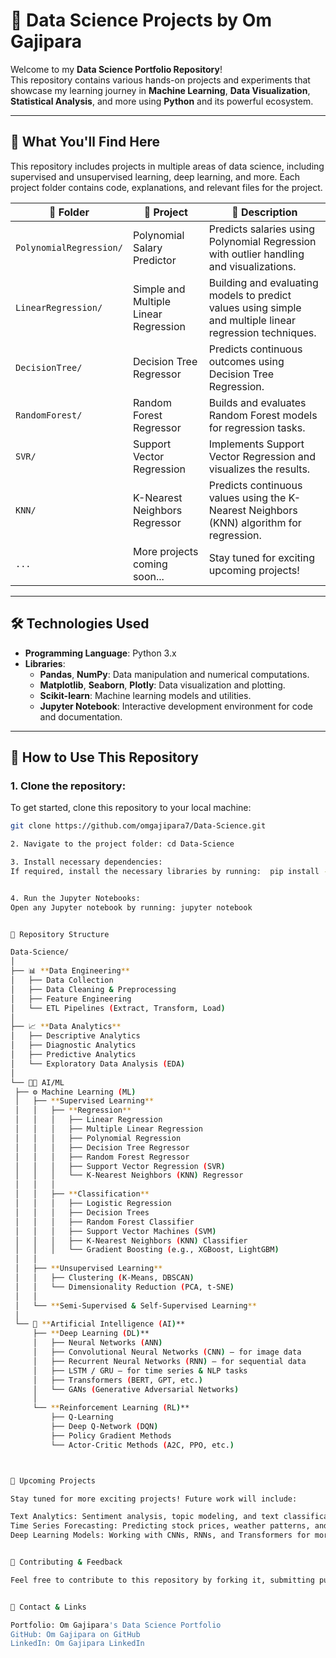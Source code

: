 # 🧠 **Data Science Projects by Om Gajipara**

Welcome to my **Data Science Portfolio Repository**!  
This repository contains various hands-on projects and experiments that showcase my learning journey in **Machine Learning**, **Data Visualization**, **Statistical Analysis**, and more using **Python** and its powerful ecosystem.

---

## 🔬 **What You'll Find Here**

This repository includes projects in multiple areas of data science, including supervised and unsupervised learning, deep learning, and more. Each project folder contains code, explanations, and relevant files for the project.

| 📁 **Folder** | 📌 **Project** | 📄 **Description** |
|---------------|----------------|-------------------|
| `PolynomialRegression/` | Polynomial Salary Predictor | Predicts salaries using Polynomial Regression with outlier handling and visualizations. |
| `LinearRegression/` | Simple and Multiple Linear Regression | Building and evaluating models to predict values using simple and multiple linear regression techniques. |
| `DecisionTree/` | Decision Tree Regressor | Predicts continuous outcomes using Decision Tree Regression. |
| `RandomForest/` | Random Forest Regressor | Builds and evaluates Random Forest models for regression tasks. |
| `SVR/` | Support Vector Regression | Implements Support Vector Regression and visualizes the results. |
| `KNN/` | K-Nearest Neighbors Regressor | Predicts continuous values using the K-Nearest Neighbors (KNN) algorithm for regression. |
| `...` | More projects coming soon... | Stay tuned for exciting upcoming projects! |

---

## 🛠 **Technologies Used**

- **Programming Language**: Python 3.x
- **Libraries**:
  - **Pandas**, **NumPy**: Data manipulation and numerical computations.
  - **Matplotlib**, **Seaborn**, **Plotly**: Data visualization and plotting.
  - **Scikit-learn**: Machine learning models and utilities.
  - **Jupyter Notebook**: Interactive development environment for code and documentation.

---

## 🚀 **How to Use This Repository**

### 1. **Clone the repository**:
   To get started, clone this repository to your local machine:
   ```bash
   git clone https://github.com/omgajipara7/Data-Science.git

2. Navigate to the project folder: cd Data-Science

3. Install necessary dependencies:
If required, install the necessary libraries by running:  pip install -r requirements.txt


4. Run the Jupyter Notebooks:
Open any Jupyter notebook by running: jupyter notebook


📂 Repository Structure

Data-Science/
│
├── 📊 **Data Engineering**
│   ├── Data Collection
│   ├── Data Cleaning & Preprocessing
│   ├── Feature Engineering
│   └── ETL Pipelines (Extract, Transform, Load)
│
├── 📈 **Data Analytics**
│   ├── Descriptive Analytics
│   ├── Diagnostic Analytics
│   ├── Predictive Analytics
│   └── Exploratory Data Analysis (EDA)
│
└── 🧠🧠 AI/ML
    ├── ⚙️ Machine Learning (ML)
    │   ├── **Supervised Learning**
    │   │   ├── **Regression**
    │   │   │   ├── Linear Regression
    │   │   │   ├── Multiple Linear Regression
    │   │   │   ├── Polynomial Regression
    │   │   │   ├── Decision Tree Regressor
    │   │   │   ├── Random Forest Regressor
    │   │   │   ├── Support Vector Regression (SVR)
    │   │   │   └── K-Nearest Neighbors (KNN) Regressor
    │   │   │
    │   │   ├── **Classification**
    │   │   │   ├── Logistic Regression
    │   │   │   ├── Decision Trees
    │   │   │   ├── Random Forest Classifier
    │   │   │   ├── Support Vector Machines (SVM)
    │   │   │   ├── K-Nearest Neighbors (KNN) Classifier
    │   │   │   └── Gradient Boosting (e.g., XGBoost, LightGBM)
    │   │
    │   ├── **Unsupervised Learning**
    │   │   ├── Clustering (K-Means, DBSCAN)
    │   │   └── Dimensionality Reduction (PCA, t-SNE)
    │   │
    │   └── **Semi-Supervised & Self-Supervised Learning**
    │
    └── 🧠 **Artificial Intelligence (AI)**
        ├── **Deep Learning (DL)**
        │   ├── Neural Networks (ANN)
        │   ├── Convolutional Neural Networks (CNN) – for image data
        │   ├── Recurrent Neural Networks (RNN) – for sequential data
        │   ├── LSTM / GRU – for time series & NLP tasks
        │   ├── Transformers (BERT, GPT, etc.)
        │   └── GANs (Generative Adversarial Networks)
        │
        └── **Reinforcement Learning (RL)**
            ├── Q-Learning
            ├── Deep Q-Network (DQN)
            ├── Policy Gradient Methods
            └── Actor-Critic Methods (A2C, PPO, etc.)



🌱 Upcoming Projects

Stay tuned for more exciting projects! Future work will include:

Text Analytics: Sentiment analysis, topic modeling, and text classification.
Time Series Forecasting: Predicting stock prices, weather patterns, and more.
Deep Learning Models: Working with CNNs, RNNs, and Transformers for more advanced tasks.


🤝 Contributing & Feedback

Feel free to contribute to this repository by forking it, submitting pull requests, or opening issues to report bugs, ask questions, or suggest improvements. I would love to hear your feedback!


🔗 Contact & Links

Portfolio: Om Gajipara's Data Science Portfolio
GitHub: Om Gajipara on GitHub
LinkedIn: Om Gajipara LinkedIn